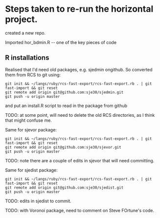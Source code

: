 # Steps taken to re-run the horizontal project.

created a new repo.

Imported hor_bdmin.R -- one of the key pieces of code


## R installations

Realised that I'd need old packages, e.g. sjedmin ongithub.  So
converted them from RCS to git using:

    git init && ~/langs/ruby/rcs-fast-export/rcs-fast-export.rb . | git fast-import && git reset
	git remote add origin git@github.com:sje30/sjedmin.git
	git push -u origin master
	
and put an install.R script to read in the package from github

TODO: at some point, will need to delete the old RCS directories, as I
think that might confuse me.

Same for sjevor package:

    git init && ~/langs/ruby/rcs-fast-export/rcs-fast-export.rb . | git fast-import && git reset
	git remote add origin git@github.com:sje30/sjevor.git
	git push -u origin master
	
TODO: note there are a couple of edits in sjevor that will need
committing.

Same for sjedist package:

    git init && ~/langs/ruby/rcs-fast-export/rcs-fast-export.rb . | git fast-import && git reset
	git remote add origin git@github.com:sje30/sjedist.git
	git push -u origin master
	
TODO: edits in sjedist to commit.

TODO: with Voronoi package, need to comment on Steve FOrtune's code.






